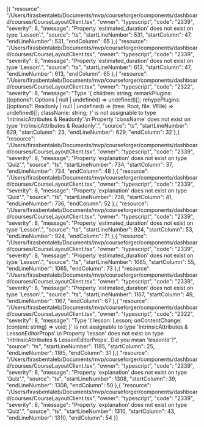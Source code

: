 [{
	"resource": "/Users/firasbentaleb/Documents/mvp/courseforger/components/dashboard/courses/CourseLayoutClient.tsx",
	"owner": "typescript",
	"code": "2339",
	"severity": 8,
	"message": "Property 'estimated_duration' does not exist on type 'Lesson'.",
	"source": "ts",
	"startLineNumber": 531,
	"startColumn": 47,
	"endLineNumber": 531,
	"endColumn": 65
},{
	"resource": "/Users/firasbentaleb/Documents/mvp/courseforger/components/dashboard/courses/CourseLayoutClient.tsx",
	"owner": "typescript",
	"code": "2339",
	"severity": 8,
	"message": "Property 'estimated_duration' does not exist on type 'Lesson'.",
	"source": "ts",
	"startLineNumber": 613,
	"startColumn": 47,
	"endLineNumber": 613,
	"endColumn": 65
},{
	"resource": "/Users/firasbentaleb/Documents/mvp/courseforger/components/dashboard/courses/CourseLayoutClient.tsx",
	"owner": "typescript",
	"code": "2322",
	"severity": 8,
	"message": "Type '{ children: string; remarkPlugins: ((options?: Options | null | undefined) => undefined)[]; rehypePlugins: ((options?: Readonly<Options> | null | undefined) => (tree: Root, file: VFile) => undefined)[]; className: string; }' is not assignable to type 'IntrinsicAttributes & Readonly<Options>'.\n  Property 'className' does not exist on type 'IntrinsicAttributes & Readonly<Options>'.",
	"source": "ts",
	"startLineNumber": 629,
	"startColumn": 23,
	"endLineNumber": 629,
	"endColumn": 32
},{
	"resource": "/Users/firasbentaleb/Documents/mvp/courseforger/components/dashboard/courses/CourseLayoutClient.tsx",
	"owner": "typescript",
	"code": "2339",
	"severity": 8,
	"message": "Property 'explanation' does not exist on type 'Quiz'.",
	"source": "ts",
	"startLineNumber": 734,
	"startColumn": 37,
	"endLineNumber": 734,
	"endColumn": 48
},{
	"resource": "/Users/firasbentaleb/Documents/mvp/courseforger/components/dashboard/courses/CourseLayoutClient.tsx",
	"owner": "typescript",
	"code": "2339",
	"severity": 8,
	"message": "Property 'explanation' does not exist on type 'Quiz'.",
	"source": "ts",
	"startLineNumber": 736,
	"startColumn": 41,
	"endLineNumber": 736,
	"endColumn": 52
},{
	"resource": "/Users/firasbentaleb/Documents/mvp/courseforger/components/dashboard/courses/CourseLayoutClient.tsx",
	"owner": "typescript",
	"code": "2339",
	"severity": 8,
	"message": "Property 'estimated_duration' does not exist on type 'Lesson'.",
	"source": "ts",
	"startLineNumber": 924,
	"startColumn": 53,
	"endLineNumber": 924,
	"endColumn": 71
},{
	"resource": "/Users/firasbentaleb/Documents/mvp/courseforger/components/dashboard/courses/CourseLayoutClient.tsx",
	"owner": "typescript",
	"code": "2339",
	"severity": 8,
	"message": "Property 'estimated_duration' does not exist on type 'Lesson'.",
	"source": "ts",
	"startLineNumber": 1065,
	"startColumn": 55,
	"endLineNumber": 1065,
	"endColumn": 73
},{
	"resource": "/Users/firasbentaleb/Documents/mvp/courseforger/components/dashboard/courses/CourseLayoutClient.tsx",
	"owner": "typescript",
	"code": "2339",
	"severity": 8,
	"message": "Property 'estimated_duration' does not exist on type 'Lesson'.",
	"source": "ts",
	"startLineNumber": 1167,
	"startColumn": 49,
	"endLineNumber": 1167,
	"endColumn": 67
},{
	"resource": "/Users/firasbentaleb/Documents/mvp/courseforger/components/dashboard/courses/CourseLayoutClient.tsx",
	"owner": "typescript",
	"code": "2322",
	"severity": 8,
	"message": "Type '{ lesson: Lesson; onContentChange: (content: string) => void; }' is not assignable to type 'IntrinsicAttributes & LessonEditorProps'.\n  Property 'lesson' does not exist on type 'IntrinsicAttributes & LessonEditorProps'. Did you mean 'lessonId'?",
	"source": "ts",
	"startLineNumber": 1185,
	"startColumn": 25,
	"endLineNumber": 1185,
	"endColumn": 31
},{
	"resource": "/Users/firasbentaleb/Documents/mvp/courseforger/components/dashboard/courses/CourseLayoutClient.tsx",
	"owner": "typescript",
	"code": "2339",
	"severity": 8,
	"message": "Property 'explanation' does not exist on type 'Quiz'.",
	"source": "ts",
	"startLineNumber": 1308,
	"startColumn": 39,
	"endLineNumber": 1308,
	"endColumn": 50
},{
	"resource": "/Users/firasbentaleb/Documents/mvp/courseforger/components/dashboard/courses/CourseLayoutClient.tsx",
	"owner": "typescript",
	"code": "2339",
	"severity": 8,
	"message": "Property 'explanation' does not exist on type 'Quiz'.",
	"source": "ts",
	"startLineNumber": 1310,
	"startColumn": 43,
	"endLineNumber": 1310,
	"endColumn": 54
}]